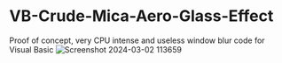 # VB-Crude-Mica-Aero-Glass-Effect
Proof of concept, very CPU intense and useless window blur code for Visual Basic
![Screenshot 2024-03-02 113659](https://github.com/escardel/VB-Crude-Mica-Aero-Glass-Effect/assets/39771493/75fb3992-db68-433a-9666-e8ece5fc5c76)
